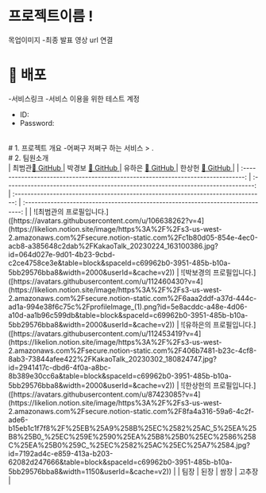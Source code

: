 # 프로젝트이름 !

목업이미지
-최종 발표 영상 url 연결
<br>
# 🗼 배포
-서비스링크
-서비스 이용을 위한 테스트 계정
 - ID:
 - Password:
<br>
# 1. 프로젝트 개요
-어쩌구 저쩌구 하는 서비스
> .
<br>
# 2. 팀원소개<br>
|                                      최범관<a href="https://github.com/KwanBeom">🔗 GitHub </a>                                      |                                      박경보 <a href="https://github.com/kyeongboo-coder">🔗 GitHub </a>                                      |                                      유하은 <a href="https://github.com/yonsinthefish">🔗 GitHub </a>                                      |                                     한상헌 <a href="https://github.com/Skyllerrr">🔗 GitHub </a>                                      |
| :------------------------------------------------------------------------------: | :------------------------------------------------------------------------------: | :------------------------------------------------------------------------------: | :-----------------------------------------------------------------------------: |
| ![최범관의 프로필입니다.]([https://avatars.githubusercontent.com/u/106638262?v=4](https://likelion.notion.site/image/https%3A%2F%2Fs3-us-west-2.amazonaws.com%2Fsecure.notion-static.com%2Fc1b80d05-854e-4ec0-acb8-a385648c2dab%2FKakaoTalk_20230224_163100386.jpg?id=064d027e-9d01-4b23-9cbd-c2ce4758ce3e&table=block&spaceId=c69962b0-3951-485b-b10a-5bb29576bba8&width=2000&userId=&cache=v2)) | ![박보경의 프로필입니다.]([https://avatars.githubusercontent.com/u/112460430?v=4](https://likelion.notion.site/image/https%3A%2F%2Fs3-us-west-2.amazonaws.com%2Fsecure.notion-static.com%2F6aaa2ddf-a37d-444c-ad1a-994e38f6c75c%2FprofileImage_(1).png?id=5e8acddc-a48e-4d06-a10d-aa1b96c599db&table=block&spaceId=c69962b0-3951-485b-b10a-5bb29576bba8&width=2000&userId=&cache=v2)) | ![유하은의 프로필입니다.]([https://avatars.githubusercontent.com/u/112453419?v=4](https://likelion.notion.site/image/https%3A%2F%2Fs3-us-west-2.amazonaws.com%2Fsecure.notion-static.com%2F406b7481-b23c-4cf8-8ab3-73844afee422%2FKakaoTalk_20230302_180824747.jpg?id=2941417c-dbd6-4f0a-a8bc-8b389e30cc6a&table=block&spaceId=c69962b0-3951-485b-b10a-5bb29576bba8&width=2000&userId=&cache=v2)) | ![한상헌의 프로필입니다.]([https://avatars.githubusercontent.com/u/87423085?v=4](https://likelion.notion.site/image/https%3A%2F%2Fs3-us-west-2.amazonaws.com%2Fsecure.notion-static.com%2F8fa4a316-59a6-4c2f-ade6-b15eb1c1f7f8%2F%25EB%25A9%258B%25EC%2582%25AC_5%25EA%25B8%25B0_%25EC%259E%2590%25EA%25B8%25B0%25EC%2586%258C%25EA%25B0%259C_%25EC%2582%25AC%25EC%25A7%2584.jpg?id=7192ad4c-e859-413a-b203-62082d247666&table=block&spaceId=c69962b0-3951-485b-b10a-5bb29576bba8&width=1150&userId=&cache=v2)) |
|            팀장              |              된장              |               쌈장               |           고추장            |

